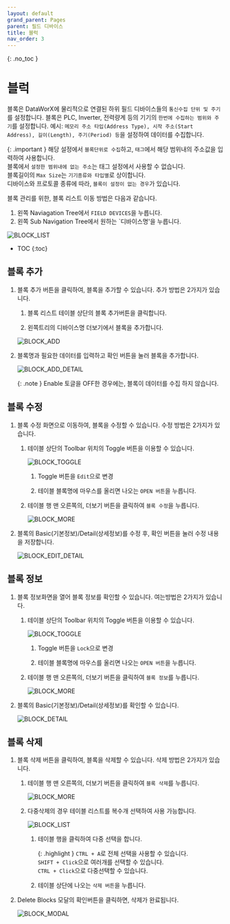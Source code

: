 ```yaml
---
layout: default
grand_parent: Pages
parent: 필드 디바이스
title: 블럭
nav_order: 3
---
```


{: .no_toc }
# 블럭
블록은 DataWorX에 물리적으로 연결된 하위 필드 디바이스들의 `통신수집 단위 및 주기`를 설정합니다.
블록은 PLC, Inverter, 전력량계 등의 기기의 `한번에 수집하는 범위와 주기`를 설정합니다.
예시: `메모리 주소 타입(Address Type), 시작 주소(Start Address), 길이(Length), 주기(Period) 등`을 설정하여 데이터를 수집합니다.

{: .important }
해당 설정에서 `블록단위로 수집`하고, `태그`에서 해당 범위내의 주소값을 입력하여 사용합니다.  
블록에서 `설정한 범위내에 없는 주소`는 태그 설정에서 사용할 수 없습니다.  
블록길이의 `Max Size`는 `기기종류와 타입별`로 상이합니다.  
디바이스와 프로토콜 종류에 따라, `블록이 설정이 없는 경우`가 있습니다.

블록 관리를 위한, 블록 리스트 이동 방법은 다음과 같습니다.

1. 왼쪽 Naviagation Tree에서 `FIELD DEVICES`을 누릅니다.
2. 왼쪽 Sub Navigation Tree에서 원하는 `디바이스명'을 누릅니다.

![BLOCK_LIST](./block-list-1.png)

- TOC
{:toc}


## 블록 추가

1. 블록 추가 버튼을 클릭하여, 블록을 추가할 수 있습니다. 추가 방법은 2가지가 있습니다.

    1. 블록 리스트 테이블 상단의 블록 추가버튼을 클릭합니다.

    2. 왼쪽트리의 디바이스명 더보기에서 블록을 추가합니다.

    ![BLOCK_ADD](./block-add-1.png)

2. 블록명과 필요한 데이터를 입력하고 확인 버튼을 눌러 블록을 추가합니다.

    ![BLOCK_ADD_DETAIL](./block-add-detail-1.png)

    {: .note }
    Enable 토글을 OFF한 경우에는, 블록이 데이터를 수집 하지 않습니다.

## 블록 수정

1. 블록 수정 화면으로 이동하여, 블록을 수정할 수 있습니다. 수정 방법은 2가지가 있습니다.

    1. 테이블 상단의 Toolbar 위치의 Toggle 버튼을 이용할 수 있습니다.

        ![BLOCK_TOGGLE](./blockedit-toggle-2.png)

        1. Toggle 버튼을 `Edit`으로 변경  

        2. 테이블 블록명에 마우스를 올리면 나오는 `OPEN 버튼`을 누릅니다.

    2. 테이블 행 맨 오른쪽의, 더보기 버튼을 클릭하여 `블록 수정`을 누릅니다.

        ![BLOCK_MORE](./blockedit-more-2.png)


2. 블록의 Basic(기본정보)/Detail(상세정보)를 수정 후, 확인 버튼을 눌러 수정 내용을 저장합니다.

    ![BLOCK_EDIT_DETAIL](./blockedit-detail-2.png)

## 블록 정보

1. 블록 정보화면을 열어 블록 정보를 확인할 수 있습니다. 여는방법은 2가지가 있습니다.
    1. 테이블 상단의 Toolbar 위치의 Toggle 버튼을 이용할 수 있습니다.

        ![BLOCK_TOGGLE](./blockinfo-toggle-3.png)

        1. Toggle 버튼을 `Lock`으로 변경  

        2. 테이블 블록명에 마우스를 올리면 나오는 `OPEN 버튼`을 누릅니다.

    2. 테이블 행 맨 오른쪽의, 더보기 버튼을 클릭하여 `블록 정보`를 누릅니다.

        ![BLOCK_MORE](./blockinfo-more-3.png)

2. 블록의 Basic(기본정보)/Detail(상세정보)를 확인할 수 있습니다.

    ![BLOCK_DETAIL](./blockinfo-detail-3.png)

## 블록 삭제

1. 블록 삭제 버튼을 클릭하여, 블록을 삭제할 수 있습니다. 삭제 방법은 2가지가 있습니다.

    1. 테이블 행 맨 오른쪽의, 더보기 버튼을 클릭하여 `블록 삭제`를 누릅니다.

        ![BLOCK_MORE](./blockdelete-more-4.png)

    2. 다중삭제의 경우 테이블 리스트를 복수개 선택하여 사용 가능합니다.

        ![BLOCK_LIST](./blockdelete-list-4.png)

        1. 테이블 행을 클릭하여 다중 선택을 합니다.

            {: .highlight }
            `CTRL + A`로 전체 선택을 사용할 수 있습니다.  
            `SHIFT + Click`으로 여러개를 선택할 수 있습니다.  
            `CTRL + Click`으로 다중선택할 수 있습니다.  

        2. 테이블 상단에 나오는 `삭제 버튼`을 누릅니다.

2. Delete Blocks 모달의 확인버튼을 클릭하면, 삭제가 완료됩니다.

    ![BLOCK_MODAL](./blockdelete-modal-4.png)